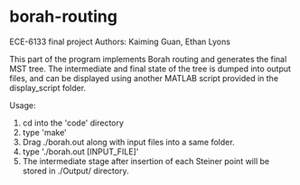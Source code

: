 # borah-routing
ECE-6133 final project
Authors: Kaiming Guan, Ethan Lyons

This part of the program implements Borah routing and generates the final MST tree.
The intermediate and final state of the tree is dumped into output files, and can be displayed using another MATLAB script provided in the display_script folder.

Usage:
1. cd into the 'code' directory
2. type 'make'
3. Drag ./borah.out along with input files into a same folder.
4. type './borah.out [INPUT_FILE]'
5. The intermediate stage after insertion of each Steiner point will be stored in ./Output/ directory.
